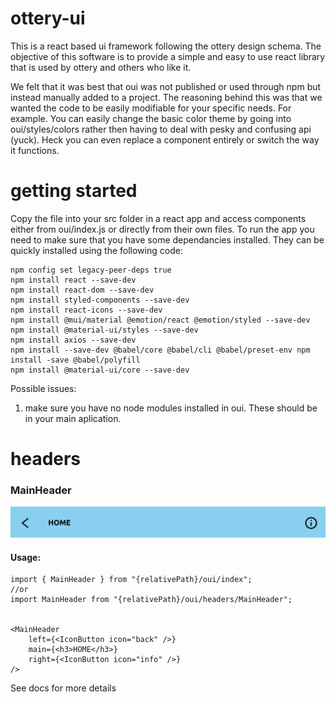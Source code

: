 # ottery-ui
<p>
This is a react based ui framework following the ottery design schema. The objective of this software is to provide a simple and easy to use react library that is used by ottery and others who like it.
</p>

<p>
We felt that it was best that oui was not published or used through npm but instead manually added to a project. The reasoning behind this was that we wanted the code to be easily modifiable for your specific needs. For example. You can easily change the basic color theme by going into oui/styles/colors rather then having to deal with pesky and confusing api (yuck). Heck you can even replace a component entirely or switch the way it functions.
</p>

# getting started
Copy the file into your src folder in a react app and access components either from oui/index.js or directly from their own files. To run the app you need to make sure that you have some dependancies installed. They can be quickly installed using the following code:

```
npm config set legacy-peer-deps true
npm install react --save-dev
npm install react-dom --save-dev
npm install styled-components --save-dev
npm install react-icons --save-dev
npm install @mui/material @emotion/react @emotion/styled --save-dev
npm install @material-ui/styles --save-dev
npm install axios --save-dev
npm install --save-dev @babel/core @babel/cli @babel/preset-env npm install -save @babel/polyfill
npm install @material-ui/core --save-dev
```
Possible issues:
1. make sure you have no node modules installed in oui. These should be in your main aplication.

# headers
<h3>MainHeader</h3>
<img src="./docs/images/MainHeader.png" alt="image of MainHeader class"/>

<h4>Usage:</h4>

```React
import { MainHeader } from "{relativePath}/oui/index";
//or
import MainHeader from "{relativePath}/oui/headers/MainHeader";


<MainHeader
    left={<IconButton icon="back" />}
    main={<h3>HOME</h3>}
    right={<IconButton icon="info" />}
/>
```

<a>See docs for more details</a>
